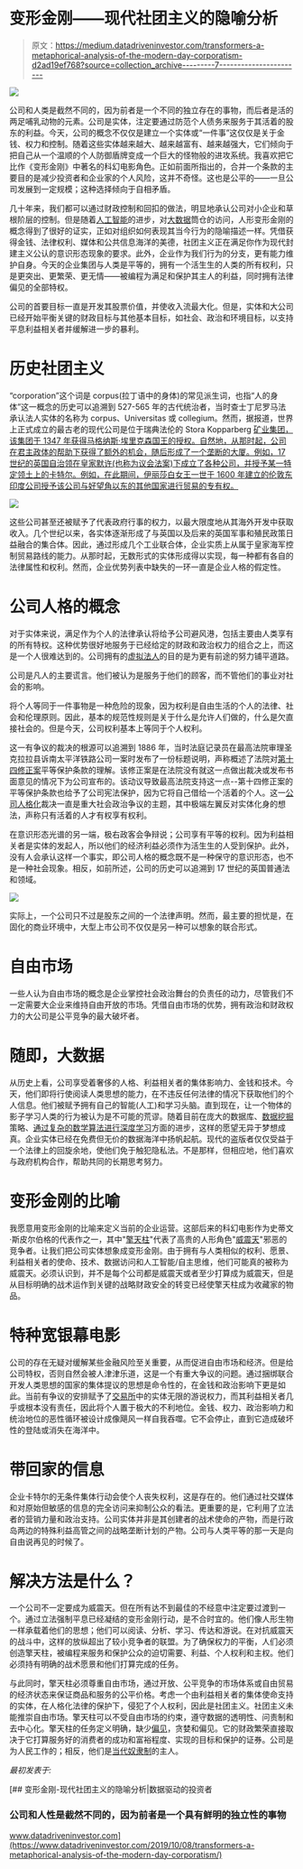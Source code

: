 # 变形金刚——现代社团主义的隐喻分析

> 原文：<https://medium.datadriveninvestor.com/transformers-a-metaphorical-analysis-of-the-modern-day-corporatism-d2ad19ef768?source=collection_archive---------7----------------------->

![](img/6c866e8f93a8f810f6a4f85f7ce21629.png)

公司和人类是截然不同的，因为前者是一个不同的独立存在的事物，而后者是活的两足哺乳动物的元素。公司是实体，注定要通过防范个人债务来服务于其活着的股东的利益。今天，公司的概念不仅仅是建立一个实体或“一件事”这仅仅是关于金钱、权力和控制。随着这些实体越来越大、越来越富有、越来越强大，它们倾向于把自己从一个温顺的个人防御盾牌变成一个巨大的怪物般的进攻系统。我喜欢把它比作《变形金刚》中著名的科幻电影角色。正如前面所指出的，合并一个条款的主要目的是减少投资者和企业家的个人风险，这并不奇怪。这也是公平的——一旦公司发展到一定规模；这种选择倾向于自相矛盾。

几十年来，我们都可以通过财政控制和回扣的做法，明显地承认公司对小企业和草根阶层的控制。但是随着[人工智能](https://www.datadriveninvestor.com/glossary/artificial-intelligence/)的进步，对[大数据](https://www.datadriveninvestor.com/glossary/big-data/)筒仓的访问，人形变形金刚的概念得到了很好的证实，正如对组织如何表现其当今行为的隐喻描述一样。凭借获得金钱、法律权利、媒体和公共信息海洋的美德，社团主义正在满足你作为现代封建主义公认的意识形态现象的要求。此外，企业作为我们行为的分支，更有能力维护自身。今天的企业集团与人类是平等的，拥有一个活生生的人类的所有权利，只是更突出、更繁荣、更无情——被编程为满足和保护其主人的利益，同时拥有法律偏见的全部特权。

公司的首要目标一直是开发其股票价值，并使收入流最大化。但是，实体和大公司已经开始平衡关键的财政目标与其他基本目标，如社会、政治和环境目标，以支持平息利益相关者并缓解进一步的暴利。

# 历史社团主义

“corporation”这个词是 corpus(拉丁语中的身体)的常见派生词，也指“人的身体”这一概念的历史可以追溯到 527-565 年的古代统治者，当时查士丁尼罗马法承认法人实体的名称为 corpus、Universitas 或 collegium。然而，据报道，世界上正式成立的最古老的现代公司是位于瑞典法伦的 Stora Kopparberg [矿业集团，该集团于 1347 年获得马格纳斯·埃里克森国王的授权。自然地，从那时起，公司在君主政体的帮助下获得了额外的机会，随后形成了一个垄断的大厦。例如，17 世纪的英国自治领在皇家默许(也称为议会法案)下成立了各种公司，并授予某一特定领土上的卡特尔。例如，在此期间，伊丽莎白女王一世于 1600 年建立的伦敦东印度公司授予该公司与好望角以东的其他国家进行贸易的专有权。](https://www.datadriveninvestor.com/glossary/mining/)

![](img/619851caee74d4813a17a1d6716914be.png)

这些公司甚至还被赋予了代表政府行事的权力，以最大限度地从其海外开发中获取收入。几个世纪以来，各实体逐渐形成了与英国以及后来的英国军事和殖民政策日益融合的集合体。因此，通过形成几个工业联合体，企业实质上从属于皇家海军控制贸易路线的能力。从那时起，无数形式的实体形成得以实现，每一种都有各自的法律属性和权利。然而，企业优势列表中缺失的一环一直是企业人格的假定性。

# 公司人格的概念

对于实体来说，满足作为个人的法律承认将给予公司避风港，包括主要由人类享有的所有特权。这种优势很好地服务于已经给定的财政和政治权力的组合之上，而这是一个人很难达到的。公司拥有的[虚拟法人](https://en.wikipedia.org/wiki/Legal_person)的目的是为更有前途的努力铺平道路。

公司是凡人的主要谎言。他们被认为是服务于他们的顾客，而不管他们的事业对社会的影响。

将个人等同于一件事物是一种危险的现象，因为权利是自由生活的个人的法律、社会和伦理原则。因此，基本的规范性规则是关于什么是允许人们做的，什么是欠直接社会的。但是今天，公司权利基本上等同于个人权利。

这一有争议的裁决的根源可以追溯到 1886 年，当时法庭记录员在最高法院审理圣克拉拉县诉南太平洋铁路公司一案时发布了一份标题说明，声称概述了法院对[第十四修正案](https://en.wikipedia.org/wiki/Fourteenth_Amendment_to_the_United_States_Constitution)平等保护条款的理解。该修正案是在法院没有就这一点做出裁决或发布书面意见的情况下为公司宣布的。该动议导致最高法院支持这一点--第十四修正案的平等保护条款也给予了公司宪法保护，因为它将自己借给一个活着的个人。这一[公司人格化](https://www.nationalaffairs.com/publications/detail/are-corporations-people)裁决一直是重大社会政治争议的主题，其中极端左翼反对实体化身的想法，声称只有活着的人才有权享有权利。

在意识形态光谱的另一端，极右政客会争辩说；公司享有平等的权利。因为利益相关者是实体的发起人，所以他们的经济利益必须作为活生生的人受到保护。此外，没有人会承认这样一个事实，即公司人格的概念既不是一种保守的意识形态，也不是一种社会现象。相反，如前所述，公司的历史可以追溯到 17 世纪的英国普通法和领域。

![](img/72f02d3fa9842f8555cf3ce2084d425e.png)

实际上，一个公司只不过是股东之间的一个法律声明。然而，最主要的担忧是，在固化的商业环境中，大型上市公司不仅仅是另一种可以想象的联合形式。

# 自由市场

一些人认为自由市场的概念是企业掌控社会政治舞台的负责任的动力，尽管我们不一定需要大企业来维持自由开放的市场。凭借自由市场的优势，拥有政治和财政权力的大公司是公平竞争的最大破坏者。

# 随即，大数据

从历史上看，公司享受着奢侈的人格、利益相关者的集体影响力、金钱和技术。今天，他们即将行使阅读人类思想的能力，在不违反任何法律的情况下获取他们的个人信息。他们被赋予拥有自己的智能(人工)和学习头脑。直到现在，让一个物体的影子学习人类的行为被认为是不可能的荒谬。随着目前在庞大的数据库、[数据挖掘](https://www.datadriveninvestor.com/glossary/data-mining/)策略、[通过复杂的数学算法进行深度学习](https://www.datadriveninvestor.com/glossary/deep-learning/)方面的进步，这样的愿望无异于梦想成真。企业实体已经在免费但无价的数据海洋中扬帆起航。现代的盗版者仅仅受益于一个法律上的回旋余地，使他们免于触犯隐私法。不是那样，但相应地，他们喜欢与政府机构合作，帮助共同的长期思考努力。

# 变形金刚的比喻

我愿意用变形金刚的比喻来定义当前的企业运营。这部后来的科幻电影作为史蒂文·斯皮尔伯格的代表作之一，其中"[擎天柱](https://en.wikipedia.org/wiki/Optimus_Prime)"代表了高贵的人形角色"[威震天](https://en.wikipedia.org/wiki/Megatron)"邪恶的竞争者。让我们把公司实体想象成变形金刚。由于拥有与人类相似的权利、愿景、利益相关者的使命、技术、数据访问和人工智能/自主思维，他们可能真的被称为威震天。必须认识到，并不是每个公司都是威震天或者至少打算成为威震天，但是从目标明确的战术运作到关键的战略财政安全的转变已经使擎天柱成为收藏家的物品。

# 特种宽银幕电影

公司的存在无疑对缓解某些金融风险至关重要，从而促进自由市场和经济。但是给公司特权，否则自然会被人津津乐道，这是一个有重大争议的问题。通过捆绑联合开发人类思想的国家的集体提议的思想是命令性的，在金钱和政治影响下更是如此。当前有争议的安排赋予了[交易所](https://www.datadriveninvestor.com/glossary/exchange/)中的实体无限的游说权力，而其利益相关者几乎或根本没有责任，因此将个人置于极大的不利地位。金钱、权力、政治影响力和统治地位的恶性循环被设计成像飓风一样自我吞噬。它不会停止，直到它造成破坏性的登陆或消失在海洋中。

# 带回家的信息

企业卡特尔的无条件集体行动会使个人丧失权利，这是存在的。他们通过社交媒体和对原始但敏感的信息的完全访问来抑制公众的看法。更重要的是，它利用了立法者的营销力量和政治支持。公司实体并非是其创建者的战术使命的产物，而是行政岛两边的特殊利益高管之间的战略垄断计划的产物。公司与人类平等的那一天是向自由说再见的时候了。

# 解决方法是什么？

一个公司不一定要成为威震天。但在所有达不到最佳的不经意中注定要过渡到一个。通过立法强制平息已经凝结的变形金刚行动，是不合时宜的。他们像人形生物一样承载着他们的思想；他们可以阅读、分析、学习、传达和游说。在对抗威震天的战斗中，这样的放纵超出了较小竞争者的联盟。为了确保权力的平衡，人们必须创造擎天柱，被编程来服务和保护公众的迫切需要、利益、个人权利和主权。他们必须持有明确的战术愿景和他们打算完成的任务。

与此同时，擎天柱必须尊重自由市场，通过开放、公平竞争的市场体系或自由贸易的经济状态来保证商品和服务的公平价格。考虑一个由利益相关者的集体使命支持的实体，在人格化法律的保护下，侵犯了个人权利，因此是社团主义。社团主义未能推崇自由市场。擎天柱可以不受自由市场的约束，遵守数据的透明性、问责制和去中心化。擎天柱的任务定义明确，缺少[偏见](https://www.datadriveninvestor.com/glossary/bias/)，贪婪和偏见。它的财政繁荣直接取决于它打算服务好的消费者的成功和富裕程度、实现的目标和保护的证券。公司是为人民工作的；相反，他们是[当代奴隶制](https://medium.com/be-unique/the-axis-of-modern-day-slavery-money-power-and-control-and-its-implication-on-21st-century-a61a752a2a7a)的主人。

*最初发表于:*

[](https://www.datadriveninvestor.com/2019/10/08/transformers-a-metaphorical-analysis-of-the-modern-day-corporatism/) [## 变形金刚-现代社团主义的隐喻分析|数据驱动的投资者

### 公司和人性是截然不同的，因为前者是一个具有鲜明的独立性的事物

www.datadriveninvestor.com](https://www.datadriveninvestor.com/2019/10/08/transformers-a-metaphorical-analysis-of-the-modern-day-corporatism/)
